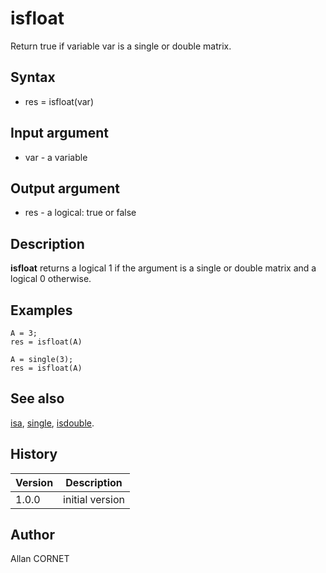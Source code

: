 

# isfloat

Return true if variable var is a single or double matrix.

## Syntax

- res = isfloat(var)

## Input argument

 - var - a variable

## Output argument

 - res - a logical: true or false

## Description

<b>isfloat</b> returns a logical 1 if the argument is a single or double matrix and a logical 0 otherwise.

## Examples

```Nelson
A = 3;
res = isfloat(A)
```
```Nelson
A = single(3);
res = isfloat(A)
```

## See also

[isa](isa.md), [single](single.html), [isdouble](isdouble.md).
## History

|Version|Description|
|------|------|
|1.0.0|initial version|


## Author

Allan CORNET



